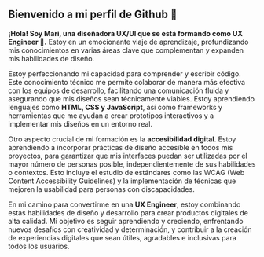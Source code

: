 ## Bienvenido a mi perfil de Github 🚀

**¡Hola! Soy Mari, una diseñadora UX/UI que se está formando como UX Engineer 🤖.** Estoy en un emocionante viaje de aprendizaje, profundizando mis conocimientos en varias áreas clave que complementan y expanden mis habilidades de diseño.

Estoy perfeccionando mi capacidad para comprender y escribir código. Este conocimiento técnico me permite colaborar de manera más efectiva con los equipos de desarrollo, facilitando una comunicación fluida y asegurando que mis diseños sean técnicamente viables. Estoy aprendiendo lenguajes como **HTML, CSS y JavaScript**, así como frameworks y herramientas que me ayudan a crear prototipos interactivos y a implementar mis diseños en un entorno real.

Otro aspecto crucial de mi formación es la **accesibilidad digital**. Estoy aprendiendo a incorporar prácticas de diseño accesible en todos mis proyectos, para garantizar que mis interfaces puedan ser utilizadas por el mayor número de personas posible, independientemente de sus habilidades o contextos. Esto incluye el estudio de estándares como las WCAG (Web Content Accessibility Guidelines) y la implementación de técnicas que mejoren la usabilidad para personas con discapacidades.

En mi camino para convertirme en una **UX Engineer**, estoy combinando estas habilidades de diseño y desarrollo para crear productos digitales de alta calidad. Mi objetivo es seguir aprendiendo y creciendo, enfrentando nuevos desafíos con creatividad y determinación, y contribuir a la creación de experiencias digitales que sean útiles, agradables e inclusivas para todos los usuarios.
